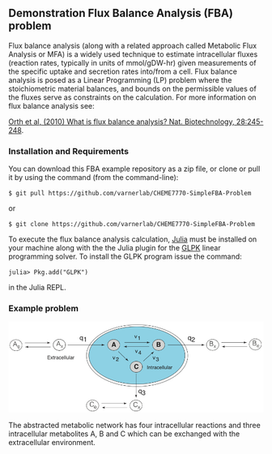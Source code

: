 ## Demonstration Flux Balance Analysis (FBA) problem
Flux balance analysis (along with a related approach called Metabolic Flux Analysis or MFA) is a widely used technique to estimate intracellular fluxes (reaction rates, typically in units of mmol/gDW-hr) given measurements of the specific uptake and secretion rates into/from a cell. Flux balance analysis is posed as a Linear Programming (LP) problem where the stoichiometric material balances, and bounds on the permissible values of the fluxes serve as constraints on the calculation.
For more information on flux balance analysis see:

[Orth et al, (2010) What is flux balance analysis? Nat. Biotechnology, 28:245-248](https://www.ncbi.nlm.nih.gov/pmc/articles/PMC3108565/).

### Installation and Requirements
You can download this FBA example repository as a zip file, or clone or pull it by using the command (from the command-line):

	$ git pull https://github.com/varnerlab/CHEME7770-SimpleFBA-Problem

or

	$ git clone https://github.com/varnerlab/CHEME7770-SimpleFBA-Problem

To execute the flux balance analysis calculation, [Julia](https://julialang.org) must be installed on your machine along with the
the Julia plugin for the [GLPK](https://github.com/JuliaOpt/GLPK.jl) linear programming solver. To install the GLPK program issue the command:

  	julia> Pkg.add("GLPK")

in the Julia REPL.

### Example problem

![example](./figs/Network.png)

The abstracted metabolic network has four intracellular reactions and three intracellular metabolites A, B and C which can be exchanged with the extracellular environment.
